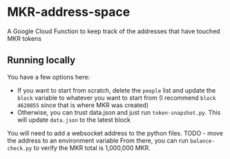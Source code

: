 # MKR-address-space
A Google Cloud Function to keep track of the addresses that have touched MKR tokens

## Running locally
You have a few options here:
- If you want to start from scratch, delete the `people` list and update the `block` variable to whatever you want to start from (I recommend `block 4620855` since that is where MKR was created)
- Otherwise, you can trust data.json and just run `token-snapshot.py`. This will update `data.json` to the latest block

You will need to add a websocket address to the python files. 
TODO - move the address to an environment variable
From there, you can run `balance-check.py` to verify the MKR total is 1,000,000 MKR. 
